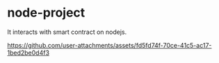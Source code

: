 # node-project
 It interacts with smart contract on nodejs.



https://github.com/user-attachments/assets/fd5fd74f-70ce-41c5-ac17-1bed2be0d4f3


